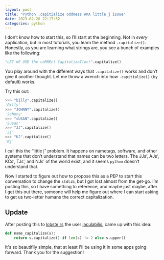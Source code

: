 ```yaml
---
layout: post
title: "Python .capitialize oddness AKA little j issue"
date: 2023-02-28 22:17:52
categories: python
---
```


I don’t know how to start this, so I’ll start at the beginning. Not in _every_ application, but in most tutorials,
you learn the method `.capitalize()`. Honestly, as you are learning what strings are, you see a bunch of examples like the following:

```python
"LET mE USE the coRREct CapitalizaTion!".capitalize()
```

You play around with the different ways that `.capitalize()` works and don’t give it another thought.
Let me throw a wrench into how `.capitialize()` (by default) works.

Try this out:
```python
>>> "billy".capitalize()
'Billy'
>>> "JOHNNY".capitalize()
'Johnny'
>>> "sUSAN".capitalize()
'Susan'
>>> "JJ".capitalize()
'Jj'
>>> "KJ".capitalize()
'Kj'
```

I call this the “little j” problem. It happens on nametags, software, and other systems that don’t understand
that names can be two letters. The JJs’, AJs’, KCs’, TJs’, and NJs’ of the world exist, and it seems `python` doesn’t understand that.

Now I started to figure out how to propose this as a PEP to start this conversation to change the `stdlib`,
but I got lost almost from the get-go. I’m posting this, so I have something to reference, and maybe just maybe,
after I get this out there, someone will help me figure out where I can start asking to get us two-letter humans the correct capitalization.

## Update

After posting this to [lobste.rs](https://lobste.rs/s/9culnk/python_capitialize_oddness_aka_little_j) the user [jaculabilis](https://lobste.rs/u/jaculabilis),
came up with this idea:

```python
def name_capitalize(s):
    return s.capitalize() if len(s) != 2 else s.upper()
```

It's so beautifily simple, that at least I'll be using it in some apps going forward. Thank you for the suggestion!